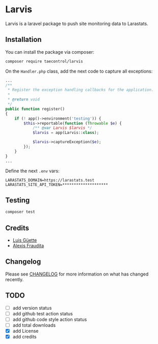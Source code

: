 # Larvis

Larvis is a laravel package to push site monitoring data to Larastats.

<!-- [![Latest Version on Packagist](https://img.shields.io/packagist/v/taecontrol/larastats-wingman.svg?style=flat-square)](https://packagist.org/packages/taecontrol/larastats-wingman) -->

<!-- [![GitHub Tests Action Status](https://img.shields.io/github/workflow/status/taecontrol/larvis/run-tests?label=tests)](https://github.com/taecontrol/larvis/actions?query=workflow%3Arun-tests+branch%3Amain) -->

<!-- [![GitHub Code Style Action Status](https://img.shields.io/github/workflow/status/taecontrol/larvis/Fix%20PHP%20code%20style%20issues?label=code%20style)](https://github.com/taecontrol/larvis/actions?query=workflow%3A"Fix+PHP+code+style+issues"+branch%3Amain) -->

<!-- [![Total Downloads](https://img.shields.io/packagist/dt/taecontrol/larastats-wingman.svg?style=flat-square)](https://packagist.org/packages/taecontrol/larastats-wingman) -->


## Installation

You can install the package via composer:

```bash
composer require taecontrol/larvis
```
On the `Handler.php` class, add the next code to capture all exceptions:

```php
...
/**
 * Register the exception handling callbacks for the application.
 *
 * @return void
 */
public function register()
{
    if (! app()->environment('testing')) {
        $this->reportable(function (Throwable $e) {
            /** @var Larvis $larvis */
            $larvis = app(Larvis::class);

            $larvis->captureException($e);
        });
    }
}
...
```

Define the next `.env` vars:
```dotenv
LARASTATS_DOMAIN=https://larastats.test
LARASTATS_SITE_API_TOKEN=********************
```

## Testing

```bash
composer test
```

## Credits

- [Luis Güette](https://github.com/guetteman)
- [Alexis Fraudita](https://github.com/alefram)

## Changelog

Please see [CHANGELOG](CHANGELOG.md) for more information on what has changed recently.

## TODO

- [ ] add version status
- [ ] add github test action status
- [ ] add github code style action status
- [ ] add total downloads
- [x] add License
- [x] add credits
